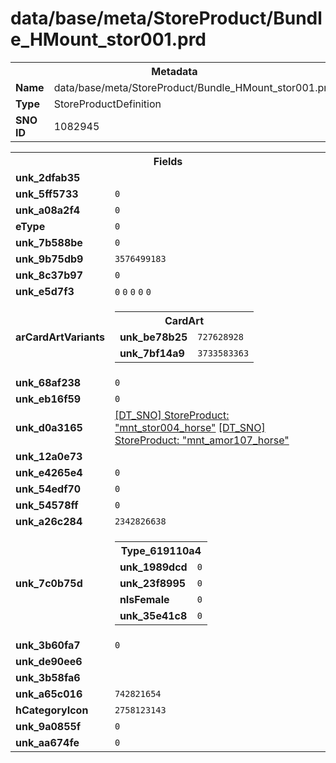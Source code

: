 <h1>data/base/meta/StoreProduct/Bundle_HMount_stor001.prd</h1><table><tr><th colspan="100%">Metadata</th></tr><tr><td><b>Name</b></td><td>data/base/meta/StoreProduct/Bundle_HMount_stor001.prd</td></tr><tr><td><b>Type</b></td><td>StoreProductDefinition</td></tr><tr><td><b>SNO ID</b></td><td>1082945</td></tr></table>

<table><tr><th colspan="100%">Fields</th></tr><tr><td><b>unk_2dfab35</b></td><td></td></tr><tr><td><b>unk_5ff5733</b></td><td><code>0</code></td></tr><tr><td><b>unk_a08a2f4</b></td><td><code>0</code></td></tr><tr><td><b>eType</b></td><td><code>0</code></td></tr><tr><td><b>unk_7b588be</b></td><td><code>0</code></td></tr><tr><td><b>unk_9b75db9</b></td><td><code>3576499183</code></td></tr><tr><td><b>unk_8c37b97</b></td><td><code>0</code></td></tr><tr><td><b>unk_e5d7f3</b></td><td><code>0</code>
<code>0</code>
<code>0</code>
<code>0</code>
<code>0</code>
</td></tr><tr><td><b>arCardArtVariants</b></td><td><table><tr><th colspan="100%">CardArt</th></tr><tr><td><b>unk_be78b25</b></td><td><code>727628928</code></td></tr><tr><td><b>unk_7bf14a9</b></td><td><code>3733583363</code></td></tr></table>


</td></tr><tr><td><b>unk_68af238</b></td><td><code>0</code></td></tr><tr><td><b>unk_eb16f59</b></td><td><code>0</code></td></tr><tr><td><b>unk_d0a3165</b></td><td><a href="mnt_stor004_horse.prd.md">[DT_SNO] StoreProduct: "mnt_stor004_horse"</a>
<a href="mnt_amor107_horse.prd.md">[DT_SNO] StoreProduct: "mnt_amor107_horse"</a>
</td></tr><tr><td><b>unk_12a0e73</b></td><td></td></tr><tr><td><b>unk_e4265e4</b></td><td><code>0</code></td></tr><tr><td><b>unk_54edf70</b></td><td><code>0</code></td></tr><tr><td><b>unk_54578ff</b></td><td><code>0</code></td></tr><tr><td><b>unk_a26c284</b></td><td><code>2342826638</code></td></tr><tr><td><b>unk_7c0b75d</b></td><td><table><tr><th colspan="100%">Type_619110a4</th></tr><tr><td><b>unk_1989dcd</b></td><td><code>0</code></td></tr><tr><td><b>unk_23f8995</b></td><td><code>0</code></td></tr><tr><td><b>nIsFemale</b></td><td><code>0</code></td></tr><tr><td><b>unk_35e41c8</b></td><td><code>0</code></td></tr></table>

</td></tr><tr><td><b>unk_3b60fa7</b></td><td><code>0</code></td></tr><tr><td><b>unk_de90ee6</b></td><td></td></tr><tr><td><b>unk_3b58fa6</b></td><td></td></tr><tr><td><b>unk_a65c016</b></td><td><code>742821654</code></td></tr><tr><td><b>hCategoryIcon</b></td><td><code>2758123143</code></td></tr><tr><td><b>unk_9a0855f</b></td><td><code>0</code></td></tr><tr><td><b>unk_aa674fe</b></td><td><code>0</code></td></tr></table>

